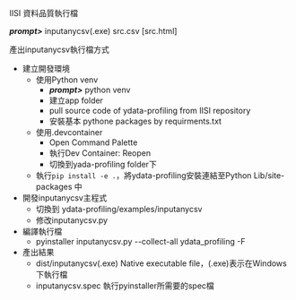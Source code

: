 IISI 資料品質執行檔

***prompt>*** inputanycsv(.exe) src.csv [src.html]

產出inputanycsv執行檔方式

- 建立開發環境
  - 使用Python venv
    - ***prompt>*** python venv
    - 建立app folder
    - pull source code of ydata-profiling from IISI repository
    - 安裝基本 pythone packages by requirments.txt
  - 使用.devcontainer
    - Open Command Palette
    - 執行Dev Container: Reopen
    - 切換到yada-profiling folder下
  - 執行`pip install -e .`，將ydata-profiling安裝連結至Python Lib/site-packages 中
- 開發inputanycsv主程式
  - 切換到 ydata-profiling/examples/inputanycsv
  - 修改inputanycsv.py
- 編譯執行檔
  - pyinstaller inputanycsv.py --collect-all ydata_profiling -F
- 產出結果
  - dist/inputanycsv(.exe) Native executable file，(.exe)表示在Windows下執行檔
  - inputanycsv.spec 執行pyinstaller所需要的spec檔
